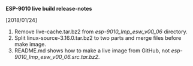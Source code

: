 
**ESP-9010 live build release-notes**

[2018/01/24]

1. Remove live-cache.tar.bz2 from *esp-9010_lmp_esw_v00_06* directory.
2. Split linux-source-3.16.0.tar.bz2 to two parts and merge files before make image.
3. README.md shows how to make a live image from GitHub, not *esp-9010_lmp_esw_v00_06.src.tar.bz2*.

